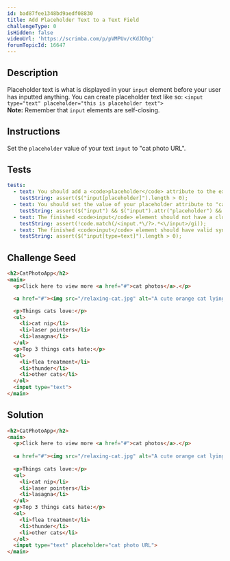 ```yaml
---
id: bad87fee1348bd9aedf08830
title: Add Placeholder Text to a Text Field
challengeType: 0
isHidden: false
videoUrl: 'https://scrimba.com/p/pVMPUv/cKdJDhg'
forumTopicId: 16647
---
```


## Description
<section id='description'>
Placeholder text is what is displayed in your <code>input</code> element before your user has inputted anything.
You can create placeholder text like so:
<code>&#60;input type="text" placeholder="this is placeholder text"&#62;</code><br>
<strong>Note:</strong> Remember that <code>input</code> elements are self-closing.
</section>

## Instructions
<section id='instructions'>
Set the <code>placeholder</code> value of your text <code>input</code> to "cat photo URL".
</section>

## Tests
<section id='tests'>

```yml
tests:
  - text: You should add a <code>placeholder</code> attribute to the existing text <code>input</code> element.
    testString: assert($("input[placeholder]").length > 0);
  - text: You should set the value of your placeholder attribute to "cat photo URL".
    testString: assert($("input") && $("input").attr("placeholder") && $("input").attr("placeholder").match(/cat\s+photo\s+URL/gi));
  - text: The finished <code>input</code> element should not have a closing tag.
    testString: assert(!code.match(/<input.*\/?>.*<\/input>/gi));
  - text: The finished <code>input</code> element should have valid syntax.
    testString: assert($("input[type=text]").length > 0);
```

</section>

## Challenge Seed
<section id='challengeSeed'>

<div id='html-seed'>

```html
<h2>CatPhotoApp</h2>
<main>
  <p>Click here to view more <a href="#">cat photos</a>.</p>

  <a href="#"><img src="/relaxing-cat.jpg" alt="A cute orange cat lying on its back."></a>

  <p>Things cats love:</p>
  <ul>
    <li>cat nip</li>
    <li>laser pointers</li>
    <li>lasagna</li>
  </ul>
  <p>Top 3 things cats hate:</p>
  <ol>
    <li>flea treatment</li>
    <li>thunder</li>
    <li>other cats</li>
  </ol>
  <input type="text">
</main>
```

</div>



</section>

## Solution
<section id='solution'>

```html
<h2>CatPhotoApp</h2>
<main>
  <p>Click here to view more <a href="#">cat photos</a>.</p>
  
  <a href="#"><img src="/relaxing-cat.jpg" alt="A cute orange cat lying on its back."></a>
  
  <p>Things cats love:</p>
  <ul>
    <li>cat nip</li>
    <li>laser pointers</li>
    <li>lasagna</li>
  </ul>
  <p>Top 3 things cats hate:</p>
  <ol>
    <li>flea treatment</li>
    <li>thunder</li>
    <li>other cats</li>
  </ol>
  <input type="text" placeholder="cat photo URL">
</main>
```

</section>
